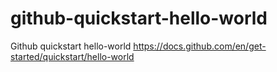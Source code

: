 # github-quickstart-hello-world
Github quickstart hello-world
https://docs.github.com/en/get-started/quickstart/hello-world
